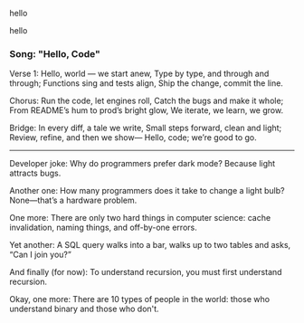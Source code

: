 
hello

hello

### Song: "Hello, Code"

Verse 1:
Hello, world — we start anew,
Type by type, and through and through;
Functions sing and tests align,
Ship the change, commit the line.

Chorus:
Run the code, let engines roll,
Catch the bugs and make it whole;
From README’s hum to prod’s bright glow,
We iterate, we learn, we grow.

Bridge:
In every diff, a tale we write,
Small steps forward, clean and light;
Review, refine, and then we show—
Hello, code; we’re good to go.


---

Developer joke:
Why do programmers prefer dark mode? Because light attracts bugs.

Another one:
How many programmers does it take to change a light bulb? None—that’s a hardware problem.

One more:
There are only two hard things in computer science: cache invalidation, naming things, and off-by-one errors.

Yet another:
A SQL query walks into a bar, walks up to two tables and asks, “Can I join you?”

And finally (for now):
To understand recursion, you must first understand recursion.

Okay, one more:
There are 10 types of people in the world: those who understand binary and those who don't.


